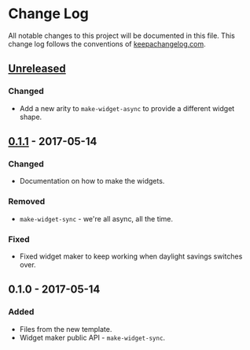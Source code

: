 # Change Log
All notable changes to this project will be documented in this file. This change log follows the conventions of [keepachangelog.com](http://keepachangelog.com/).

## [Unreleased]
### Changed
- Add a new arity to `make-widget-async` to provide a different widget shape.

## [0.1.1] - 2017-05-14
### Changed
- Documentation on how to make the widgets.

### Removed
- `make-widget-sync` - we're all async, all the time.

### Fixed
- Fixed widget maker to keep working when daylight savings switches over.

## 0.1.0 - 2017-05-14
### Added
- Files from the new template.
- Widget maker public API - `make-widget-sync`.

[Unreleased]: https://github.com/your-name/warehouse/compare/0.1.1...HEAD
[0.1.1]: https://github.com/your-name/warehouse/compare/0.1.0...0.1.1
